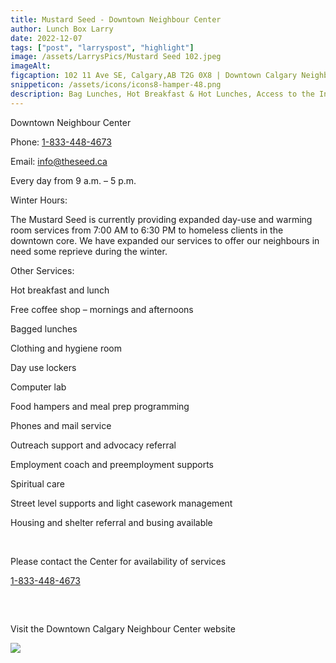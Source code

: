 ```yaml
---
title: Mustard Seed - Downtown Neighbour Center
author: Lunch Box Larry
date: 2022-12-07
tags: ["post", "larryspost", "highlight"]
image: /assets/LarrysPics/Mustard Seed 102.jpeg
imageAlt:
figcaption: 102 11 Ave SE, Calgary,AB T2G 0X8 | Downtown Calgary Neighbour Center
snippeticon: /assets/icons/icons8-hamper-48.png
description: Bag Lunches, Hot Breakfast & Hot Lunches, Access to the Internet 
---
```


<p class="subHeader">Downtown Neighbour Center</p>

Phone: <a href="1-833-448-4673">1-833-448-4673</a>

Email: <a href="mailto:info@theseed.ca">info@theseed.ca</a>

Every day from 9 a.m. – 5 p.m. 
<p class="subHeader">Winter Hours:</p>
The Mustard Seed is currently providing expanded day-use and warming room services from 7:00 AM to 6:30 PM to homeless clients in the downtown core. We have expanded our services to offer our neighbours in need some reprieve during the winter.

<p class="subHeader">Other Services:</p>

Hot breakfast and lunch

Free coffee shop – mornings and afternoons

Bagged lunches

Clothing and hygiene room

Day use lockers

Computer lab

Food hampers and meal prep programming

Phones and mail service

Outreach support and advocacy referral

Employment coach and preemployment supports

Spiritual care

Street level supports and light casework management

Housing and shelter referral and busing available

<br>

<p>Please contact the Center for availability of services

<a href="1-833-448-4673">1-833-448-4673</a>
</p>

<pre>


</pre>

<div class="post__link">
<p>Visit the Downtown Calgary Neighbour Center website</p>
<a href="https://theseed.ca/services/hubs/calgary-neighbour-centre" target="_blank"><img src="/assets/TinasPics/Mustard Seed Logo.jpg" /></a>
</div>